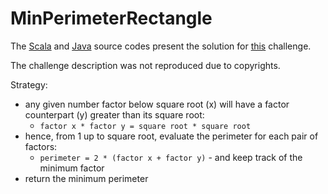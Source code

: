 # MinPerimeterRectangle


The [Scala](../../../src/onscala/codility/primencomposite/MinPerimeterRectangle.scala) and [Java](../../../src/onjava/codility/primencomposite/MinPerimeterRectangle.java) source codes present the solution for [this](https://app.codility.com/programmers/lessons/10-prime_and_composite_numbers/min_perimeter_rectangle/) challenge.

The challenge description was not reproduced due to copyrights.

Strategy:
 - any given number factor below square root (x) will have a factor counterpart (y) greater than its square root: 
   - `factor x * factor y = square root * square root`
 - hence, from 1 up to square root, evaluate the perimeter for each pair of factors:
   - `perimeter = 2 * (factor x + factor y)` - and keep track of the minimum factor
 - return the minimum perimeter